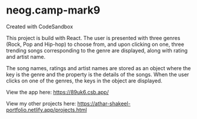 # neog.camp-mark9
Created with CodeSandbox

This project is build with React. The user is presented with three genres (Rock, Pop and Hip-hop) to choose from, and upon clicking on one, three trending songs corresponding to the genre are displayed, along with rating and artist name.

The song names, ratings and artist names are stored as an object where the key is the genre and the property is the details of the songs. When the user clicks on one of the genres, the keys in the object are displayed.

View the app here: https://89uk6.csb.app/ 

View my other projects here: https://athar-shakeel-portfolio.netlify.app/projects.html
